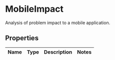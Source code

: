 

# MobileImpact

Analysis of problem impact to a mobile application.

## Properties

| Name | Type | Description | Notes |
|------------ | ------------- | ------------- | -------------|



